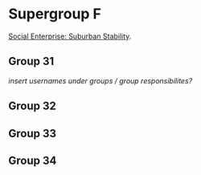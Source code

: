 # Supergroup F
[Social Enterprise: Suburban Stability](https://github.com/orgs/CS3099-F/projects/1).
## Group 31
_insert usernames under groups / group responsibilites?_
## Group 32

## Group 33

## Group 34

